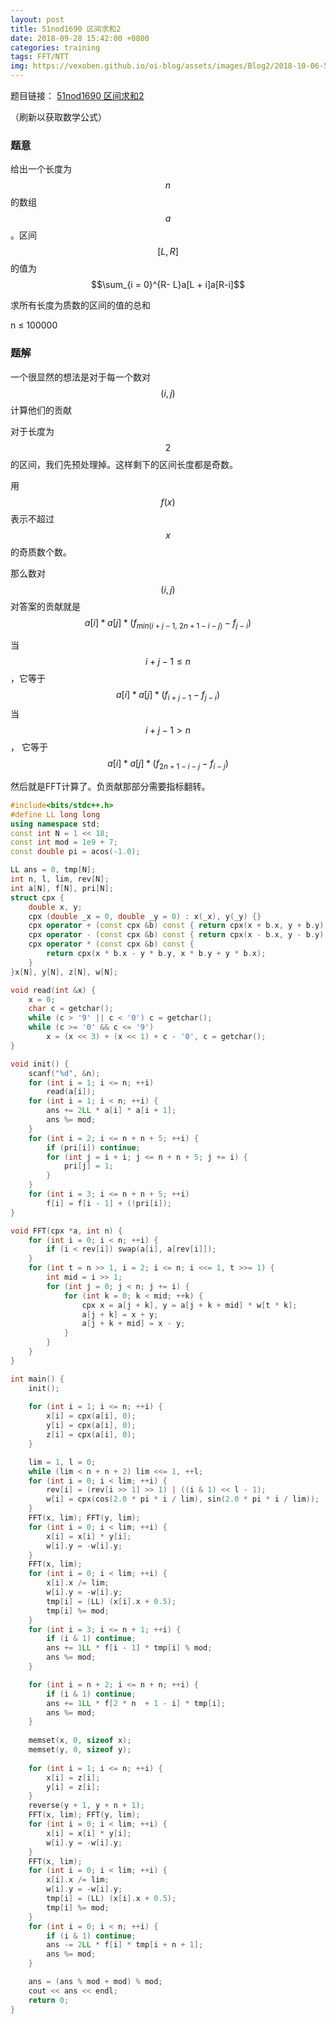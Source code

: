 ```yaml
---
layout: post
title: 51nod1690 区间求和2
date: 2018-09-28 15:42:00 +0800
categories: training
tags: FFT/NTT
img: https://vexoben.github.io/oi-blog/assets/images/Blog2/2018-10-06-51nod1690-区间求和2.png
---
```


题目链接： [51nod1690 区间求和2][1]

（刷新以获取数学公式）

### **题意**

给出一个长度为$$n$$的数组$$a$$。区间$$[L,R]$$的值为 $$\sum_{i = 0}^{R- L}a[L + i]a[R-i]$$

求所有长度为质数的区间的值的总和

n ≤ 100000

### **题解**

一个很显然的想法是对于每一个数对$$(i, j)$$计算他们的贡献

对于长度为$$2$$的区间，我们先预处理掉。这样剩下的区间长度都是奇数。

用$$f(x)$$表示不超过$$x$$的奇质数个数。

那么数对$$(i,j)$$对答案的贡献就是 $$a[i]*a[j]*(f_{min(i + j - 1,\ 2n + 1 - i - j)} -f_{j - i})$$

当$$i + j - 1 ≤ n$$，它等于$$a[i] * a[j] * (f_{i + j - 1} - f_{j - i})$$
当$$i + j - 1 > n$$， 它等于$$a[i] * a[j] * (f_{2n + 1 - i - j} - f_{i - j})$$

然后就是FFT计算了。负贡献那部分需要指标翻转。

```cpp
#include<bits/stdc++.h>
#define LL long long
using namespace std;
const int N = 1 << 18;
const int mod = 1e9 + 7;
const double pi = acos(-1.0);

LL ans = 0, tmp[N];
int n, l, lim, rev[N];
int a[N], f[N], pri[N];
struct cpx {
	double x, y;
	cpx (double _x = 0, double _y = 0) : x(_x), y(_y) {}
	cpx operator + (const cpx &b) const { return cpx(x + b.x, y + b.y); }
	cpx operator - (const cpx &b) const { return cpx(x - b.x, y - b.y); }
	cpx operator * (const cpx &b) const {
		return cpx(x * b.x - y * b.y, x * b.y + y * b.x);
	}
}x[N], y[N], z[N], w[N];

void read(int &x) {
	x = 0;
	char c = getchar();
	while (c > '9' || c < '0') c = getchar();
	while (c >= '0' && c <= '9')
		x = (x << 3) + (x << 1) + c - '0', c = getchar();
}

void init() {
	scanf("%d", &n);
	for (int i = 1; i <= n; ++i)
		read(a[i]);
	for (int i = 1; i < n; ++i) {
		ans += 2LL * a[i] * a[i + 1];
		ans %= mod;
	}
	for (int i = 2; i <= n + n + 5; ++i) {
		if (pri[i]) continue;
		for (int j = i + i; j <= n + n + 5; j += i) {
			pri[j] = 1;
		}
	}
	for (int i = 3; i <= n + n + 5; ++i)
		f[i] = f[i - 1] + (!pri[i]);
}

void FFT(cpx *a, int n) {
	for (int i = 0; i < n; ++i) {
		if (i < rev[i]) swap(a[i], a[rev[i]]);
	}
	for (int t = n >> 1, i = 2; i <= n; i <<= 1, t >>= 1) {
		int mid = i >> 1;
		for (int j = 0; j < n; j += i) {
			for (int k = 0; k < mid; ++k) {
				cpx x = a[j + k], y = a[j + k + mid] * w[t * k];
				a[j + k] = x + y;
				a[j + k + mid] = x - y;
			}
		}
	}
}

int main() {
	init();
	
	for (int i = 1; i <= n; ++i) {
		x[i] = cpx(a[i], 0);
		y[i] = cpx(a[i], 0);
		z[i] = cpx(a[i], 0);
	}

	lim = 1, l = 0;
	while (lim < n + n + 2) lim <<= 1, ++l;
	for (int i = 0; i < lim; ++i) {
		rev[i] = (rev[i >> 1] >> 1) | ((i & 1) << l - 1);
		w[i] = cpx(cos(2.0 * pi * i / lim), sin(2.0 * pi * i / lim));
	}
	FFT(x, lim); FFT(y, lim); 	
	for (int i = 0; i < lim; ++i) {
		x[i] = x[i] * y[i];
		w[i].y = -w[i].y;
	}
	FFT(x, lim);
	for (int i = 0; i < lim; ++i) {
		x[i].x /= lim;
		w[i].y = -w[i].y;
		tmp[i] = (LL) (x[i].x + 0.5);
		tmp[i] %= mod;
	}
	for (int i = 3; i <= n + 1; ++i) {
		if (i & 1) continue;
		ans += 1LL * f[i - 1] * tmp[i] % mod;
		ans %= mod;
	}

	for (int i = n + 2; i <= n + n; ++i) {
		if (i & 1) continue;
		ans += 1LL * f[2 * n  + 1 - i] * tmp[i];
		ans %= mod;
	}
	
	memset(x, 0, sizeof x);
	memset(y, 0, sizeof y);
	
	for (int i = 1; i <= n; ++i) {
		x[i] = z[i];
		y[i] = z[i];
	}
	reverse(y + 1, y + n + 1);
	FFT(x, lim); FFT(y, lim);
	for (int i = 0; i < lim; ++i) {
		x[i] = x[i] * y[i];
		w[i].y = -w[i].y;
	}
	FFT(x, lim);
	for (int i = 0; i < lim; ++i) {
		x[i].x /= lim;
		w[i].y = -w[i].y;
		tmp[i] = (LL) (x[i].x + 0.5);
		tmp[i] %= mod;
	}
	for (int i = 0; i < n; ++i) {
		if (i & 1) continue;
		ans -= 2LL * f[i] * tmp[i + n + 1];
		ans %= mod;
	}

	ans = (ans % mod + mod) % mod;
	cout << ans << endl;
	return 0;
}
```

[1]:https://www.51nod.com/onlineJudge/questionCode.html#!problemId=1690